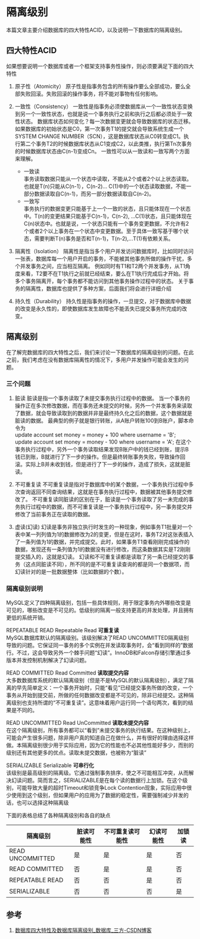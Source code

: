 # 隔离级别

本篇文章主要介绍数据库的四大特性ACID，以及说明一下数据库的隔离级别。

## 四大特性ACID
如果想要说明一个数据库或者一个框架支持事务性操作，则必须要满足下面的四大特性

1. 原子性（Atomicity）
原子性是指事务包含的所有操作要么全部成功，要么全部失败回滚。失败回滚的操作事务，将不能对事物有任何影响。

2. 一致性（Consistency）
一致性是指事务必须使数据库从一个一致性状态变换到另一个一致性状态，也就是说一个事务执行之前和执行之后都必须处于一致性状态。
数据库状态如何变化？每一次数据变更就会导致数据库的状态迁移。如果数据库的初始状态是C0，第一次事务T1的提交就会导致系统生成一个SYSTEM CHANGE NUMBER（SCN），这是数据库状态从C0转变成C1。执行第二个事务T2的时候数据库状态从C1变成C2，以此类推，执行第Tn次事务的时候数据库状态由C(n-1)变成Cn。
一致性可以从一致读和一致写两个方面来理解。

   * 一致读  
事务读取数据只能从一个状态中读取，不能从2个或者2个以上状态读取。也就是T(n)只能从C(n-1），C(n-2)... C(1)中的一个状态读取数据，不能一部分数据读取自C(n-1)，而另一部分数据读取自C(n-2)。
   * 一致写  
事务执行的数据变更只能基于上一个一致的状态，且只能体现在一个状态中。T(n)的变更结果只能基于C(n-1)，C(n-2), ...C(1)状态，且只能体现在C(n)状态中。也就是说，一个状态只能有一个事务变更数据，不允许有2个或者2个以上事务在一个状态中变更数据。至于具体一致写基于哪个状态，需要判断T(n)事务是否和T(n-1)，T(n-2),...T(1)有依赖关系。
3. 隔离性（Isolation）
隔离性是指当多个用户并发访问数据库时，比如同时访问一张表，数据库每一个用户开启的事务，不能被其他事务所做的操作干扰，多个并发事务之间，应当相互隔离。
例如同时有T1和T2两个并发事务，从T1角度来看，T2要不在T1执行之前就已经结束，要么在T1执行完成后才开始。将多个事务隔离开，每个事务都不能访问到其他事务操作过程中的状态。
关于事务的隔离性，数据库也提供了多种方案，后面我们将会进行详细介绍

4. 持久性（Durability）
持久性是指事务的操作，一旦提交，对于数据库中数据的改变是永久性的，即使数据库发生故障也不能丢失已提交事务所完成的改变。


## 隔离级别
在了解完数据库的四大特性之后，我们来讨论一下数据库的隔离级别的问题。在此之前，我们考虑在没有数据库隔离性的情况下，多用户并发操作可能会发生的问题。
### 三个问题
1. 脏读
脏读是指一个事务读取了未提交事务执行过程中的数据。
当一个事务的操作正在多次修改数据，而在事务还未提交的时候，另外一个并发事务来读取了数据，就会导致读取到的数据并非是最终持久化之后的数据，这个数据就是脏读的数据。
最典型的例子就是银行转账，从A账户转账100到B账户，脚本命令为  
update account set money = money + 100 where username = 'B';
update account set money = money - 100 where username = 'A';
在这个事务执行过程中，另外一个事务读取结果发现B账户中的钱已经到账，提示B钱已到账，B就进行了下一步的操作。但是最终转账事务失败，导致操作回滚。实际上B并未收到钱，但是进行了下一步的操作，造成了损失，这就是脏读。

2. 不可重复读
不可重复读是指对于数据库中的某个数据，一个事务执行过程中多次查询返回不同查询结果，这就是在事务执行过程中，数据被其他事务提交修改了。
不可重复读同脏读的区别在于，脏读是一个事务读取了另一未完成的事务执行过程中的数据，而不可重复读是一个事务执行过程中，另一事务提交并修改了当前事务正在读取的数据。

3. 虚读(幻读)
幻读是事务非独立执行时发生的一种现象，例如事务T1批量对一个表中某一列列值为1的数据修改为2的变更，但是在这时，事务T2对这张表插入了一条列值为1的数据，并完成提交。此时，如果事务T1查看刚刚完成操作的数据，发现还有一条列值为1的数据没有进行修改，而这条数据其实是T2刚刚提交插入的，这就是幻读。
幻读和不可重复读都是读取了另一条已经提交的事务（这点同脏读不同），所不同的是不可重复读查询的都是同一个数据项，而幻读针对的是一批数据整体（比如数据的个数）。

### 隔离级别说明
MySQL定义了四种隔离级别，包括一些具体规则，用于限定事务内外哪些改变是可见的，哪些改变是不可见的。低级别的隔离一般支持更高的并发处理，并且拥有更低的系统开销。

REPEATABLE READ Repeatable Read **可重复读**  
MySQL数据库默认的隔离级别。该级别解决了READ UNCOMMITTED隔离级别导致的问题。它保证同一事务的多个实例在并发读取事务时，会“看到同样的”数据行。不过，这会导致另外一个棘手问题“幻读”。InnoDB和Falcon存储引擎通过多版本并发控制机制解决了幻读问题。

READ COMMITTED Read Committed **读取提交内容**  
大多数数据库系统的默认隔离级别（但是不是MySQL的默认隔离级别），满足了隔离的早先简单定义：一个事务开始时，只能“看见”已经提交事务所做的改变，一个事务从开始到提交前，所做的任何数据改变都是不可见的，除非已经提交。这种隔离级别也支持所谓的“不可重复读”。这意味着用户运行同一个语句两次，看到的结果是不同的。

READ UNCOMMITTED Read UnCommitted **读取未提交内容**  
在这个隔离级别，所有事务都可以“看到”未提交事务的执行结果。在这种级别上，可能会产生很多问题，除非用户真的知道自己在做什么，并有很好的理由选择这样做。本隔离级别很少用于实际应用，因为它的性能也不必其他性能好多少，而别的级别还有其他更多的优点。读取未提交数据，也被称为“脏读”

SERIALIZABLE Serializable **可串行化**  
该级别是最高级别的隔离级。它通过强制事务排序，使之不可能相互冲突，从而解决幻读问题。简而言之，SERIALIZABLE是在每个读的数据行上加锁。在这个级别，可能导致大量的超时Timeout和锁竞争Lock Contention现象，实际应用中很少使用到这个级别，但如果用户的应用为了数据的稳定性，需要强制减少并发的话，也可以选择这种隔离级

下面的表格总结了各种隔离级别和各自的缺点

|隔离级别|脏读可能性|不可重复读可能性|幻读可能性|加锁读|
|---|---|---|---|---|
|READ UNCOMMITTED|是|是|是|否|
|READ COMMITTED|否|是|是|否|
|REPEATABLE READ|否|否|是|否|
|SERIALIZABLE|否|否|否|是|



## 参考

1. [数据库四大特性及数据库隔离级别_数据库_三方-CSDN博客](https://blog.csdn.net/sinat_35322593/article/details/81040479)